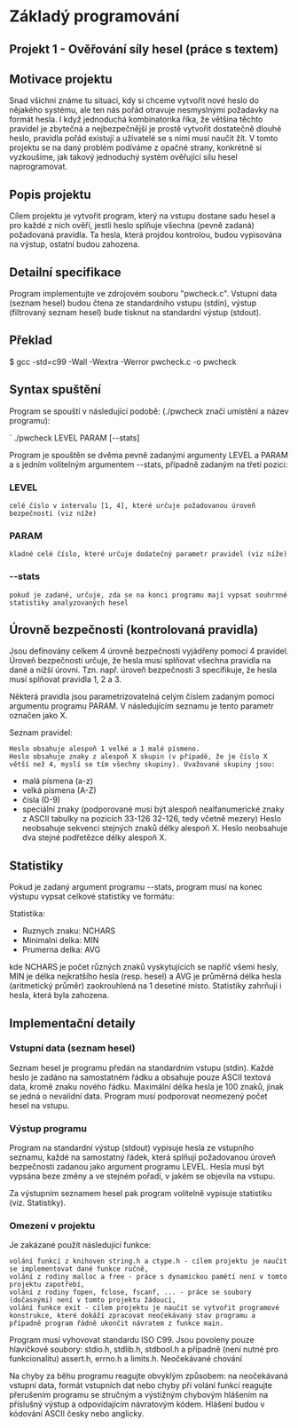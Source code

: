 # Základý programování

## Projekt 1 - Ověřování síly hesel (práce s textem)

## Motivace projektu

Snad všichni známe tu situaci, kdy si chceme vytvořit nové heslo do nějakého systému, ale ten nás pořád otravuje nesmyslnými požadavky na formát hesla. I když jednoduchá kombinatorika říka, že většina těchto pravidel je zbytečná a nejbezpečnější je prostě vytvořit dostatečně dlouhé heslo, pravidla pořád existují a uživatelé se s nimi musí naučit žít. V tomto projektu se na daný problém podíváme z opačné strany, konkrétně si vyzkoušíme, jak takový jednoduchý systém ověřující sílu hesel naprogramovat.

## Popis projektu

Cílem projektu je vytvořit program, který na vstupu dostane sadu hesel a pro každé z nich ověří, jestli heslo splňuje všechna (pevně zadaná) požadovaná pravidla. Ta hesla, která projdou kontrolou, budou vypisována na výstup, ostatní budou zahozena.

## Detailní specifikace

Program implementujte ve zdrojovém souboru "pwcheck.c". Vstupní data (seznam hesel) budou čtena ze standardního vstupu (stdin), výstup (filtrovaný seznam hesel) bude tisknut na standardní výstup (stdout).

## Překlad 

$ gcc -std=c99 -Wall -Wextra -Werror pwcheck.c -o pwcheck 

## Syntax spuštění

Program se spouští v následující podobě: (./pwcheck značí umístění a název programu):

` ./pwcheck LEVEL PARAM [--stats] 

Program je spouštěn se dvěma pevně zadanými argumenty LEVEL a PARAM a s jedním volitelným argumentem --stats, případně zadaným na třetí pozici:

### LEVEL
    celé číslo v intervalu [1, 4], které určuje požadovanou úroveň bezpečnosti (viz níže)
### PARAM
    kladné celé číslo, které určuje dodatečný parametr pravidel (viz níže)
### --stats
    pokud je zadané, určuje, zda se na konci programu mají vypsat souhrnné statistiky analyzovaných hesel

## Úrovně bezpečnosti (kontrolovaná pravidla)

Jsou definovány celkem 4 úrovně bezpečnosti vyjádřeny pomocí 4 pravidel. Úroveň bezpečnosti určuje, že hesla musí splňovat všechna pravidla na dané a nižší úrovni. Tzn. např. úroveň bezpečnosti 3 specifikuje, že hesla musí splňovat pravidla 1, 2 a 3.

Některá pravidla jsou parametrizovatelná celým číslem zadaným pomocí argumentu programu PARAM. V následujícím seznamu je tento parametr označen jako X.

Seznam pravidel:

    Heslo obsahuje alespoň 1 velké a 1 malé písmeno.
    Heslo obsahuje znaky z alespoň X skupin (v případě, že je číslo X větší než 4, myslí se tím všechny skupiny). Uvažované skupiny jsou:
* malá písmena (a-z)
* velká písmena (A-Z)
* čísla (0-9)
* speciální znaky (podporované musí být alespoň nealfanumerické znaky z ASCII tabulky na pozicích 33-126 32-126, tedy včetně mezery)
    Heslo neobsahuje sekvenci stejných znaků délky alespoň X.
    Heslo neobsahuje dva stejné podřetězce délky alespoň X.

## Statistiky

Pokud je zadaný argument programu --stats, program musí na konec výstupu vypsat celkové statistiky ve formátu:

Statistika:
* Ruznych znaku: NCHARS
* Minimalni delka: MIN
* Prumerna delka: AVG

kde NCHARS je počet různých znaků vyskytujících se napříč všemi hesly, MIN je délka nejkratšího hesla (resp. hesel) a AVG je průměrná délka hesla (aritmetický průměr) zaokrouhlená na 1 desetiné místo. Statistiky zahrňují i hesla, která byla zahozena.

## Implementační detaily

### Vstupní data (seznam hesel)

Seznam hesel je programu předán na standardním vstupu (stdin). Každé heslo je zadáno na samostatném řádku a obsahuje pouze ASCII textová data, kromě znaku nového řádku. Maximální délka hesla je 100 znaků, jinak se jedná o nevalidní data. Program musí podporovat neomezený počet hesel na vstupu.

### Výstup programu

Program na standardní výstup (stdout) vypisuje hesla ze vstupního seznamu, každé na samostatný řádek, která splňují požadovanou úroveň bezpečnosti zadanou jako argument programu LEVEL. Hesla musí být vypsána beze změny a ve stejném pořadí, v jakém se objevila na vstupu.

Za výstupním seznamem hesel pak program volitelně vypisuje statistiku (viz. Statistiky).

### Omezení v projektu

Je zakázané použít následující funkce:

    volání funkcí z knihoven string.h a ctype.h - cílem projektu je naučit se implementovat dané funkce ručně,
    volání z rodiny malloc a free - práce s dynamickou pamětí není v tomto projektu zapotřebí,
    volání z rodiny fopen, fclose, fscanf, ... - práce se soubory (dočasnými) není v tomto projektu žádoucí,
    volání funkce exit - cílem projektu je naučit se vytvořit programové konstrukce, které dokáží zpracovat neočekávaný stav programu a případně program řádně ukončit návratem z funkce main.

Program musí vyhovovat standardu ISO C99. Jsou povoleny pouze hlavičkové soubory: stdio.h, stdlib.h, stdbool.h a případně (není nutné pro funkcionalitu) assert.h, errno.h a limits.h.
Neočekávané chování

Na chyby za běhu programu reagujte obvyklým způsobem: na neočekávaná vstupní data, formát vstupních dat nebo chyby při volání funkcí reagujte přerušením programu se stručným a výstižným chybovým hlášením na příslušný výstup a odpovídajícím návratovým kódem. Hlášení budou v kódování ASCII česky nebo anglicky.

